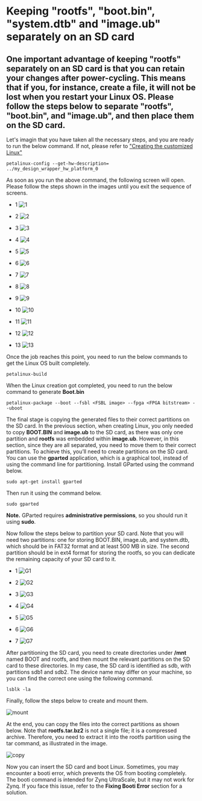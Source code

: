 # Keeping "rootfs", "boot.bin", "system.dtb" and "image.ub" separately on an SD card

## One important advantage of keeping "rootfs" separately on an SD card is that you can retain your changes after power-cycling. This means that if you, for instance, create a file, it will not be lost when you restart your Linux OS. Please follow the steps below to separate "rootfs", "boot.bin", and "image.ub", and then place them on the SD card.

Let's imagin that you have taken all the necessary steps, and you are ready to run the below command. If not, please refer to ["Creating the customized Linux"](https://github.com/Saeed1362/ZYNQ-Linux/blob/main/README.md)

```
petalinux-config --get-hw-description= ../my_design_wrapper_hw_platform_0
```

As soon as you run the above command, the following screen will open. Please follow the steps shown in the images until you exit the sequence of screens.


- 1 ![1](https://github.com/Saeed1362/ZYNQ-Linux/blob/main/images/Linux_setA1.jpg)


- 2 ![2](https://github.com/Saeed1362/ZYNQ-Linux/blob/main/images/Linux_setA2.jpg)


- 3 ![3](https://github.com/Saeed1362/ZYNQ-Linux/blob/main/images/Linux_setA3.jpg)


- 4 ![4](https://github.com/Saeed1362/ZYNQ-Linux/blob/main/images/Linux_set1.jpg)


- 5 ![5](https://github.com/Saeed1362/ZYNQ-Linux/blob/main/images/Linux_set2.jpg)


- 6 ![6](https://github.com/Saeed1362/ZYNQ-Linux/blob/main/images/Linux_set3.jpg)


- 7 ![7](https://github.com/Saeed1362/ZYNQ-Linux/blob/main/images/Linux_set4.jpg)


- 8 ![8](https://github.com/Saeed1362/ZYNQ-Linux/blob/main/images/Linux_set5.jpg)


- 9 ![9](https://github.com/Saeed1362/ZYNQ-Linux/blob/main/images/Linux_set6.jpg)


- 10 ![10](https://github.com/Saeed1362/ZYNQ-Linux/blob/main/images/Linux_set7.jpg)


- 11 ![11](https://github.com/Saeed1362/ZYNQ-Linux/blob/main/images/Linux_set8.jpg)


- 12 ![12](https://github.com/Saeed1362/ZYNQ-Linux/blob/main/images/Linux_set9.jpg)


- 13 ![13](https://github.com/Saeed1362/ZYNQ-Linux/blob/main/images/Linux_set10.jpg)

Once the job reaches this point, you need to run the below commands to get the Linux OS built completely.

```
petalinux-build
```

When the Linux creation got completed, you need to run the below command to generate **Boot.bin**
```
petalinux-package --boot --fsbl <FSBL image> --fpga <FPGA bitstream> --uboot
```

The final stage is copying the generated files to their correct partitions on the SD card. In the previous section, when creating Linux, you only needed to copy **BOOT.BIN** and **image.ub** to the SD card, as there was only one partition and **rootfs** was embedded within **image.ub**. However, in this section, since they are all separated, you need to move them to their correct partitions. To achieve this, you’ll need to create partitions on the SD card. You can use the **gparted** application, which is a graphical tool, instead of using the command line for partitioning.
Install GParted using the command below.

```
sudo apt-get install gparted
```

Then run it using the command below.

```
sudo gparted
```
**Note.** GParted requires **administrative permissions**, so you should run it using **sudo**.

Now follow the steps below to partition your SD card. Note that you will need two partitions: one for storing BOOT.BIN, image.ub, and system.dtb, which should be in FAT32 format and at least 500 MB in size. The second partition should be in ext4 format for storing the rootfs, so you can dedicate the remaining capacity of your SD card to it.


- 1 ![G1](https://github.com/Saeed1362/ZYNQ-Linux/blob/main/images/Linux_setA6.jpg)


- 2 ![G2](https://github.com/Saeed1362/ZYNQ-Linux/blob/main/images/Linux_setA7.jpg)


- 3 ![G3](https://github.com/Saeed1362/ZYNQ-Linux/blob/main/images/Linux_setA8.jpg)


- 4 ![G4](https://github.com/Saeed1362/ZYNQ-Linux/blob/main/images/Linux_setA9.jpg)


- 5 ![G5](https://github.com/Saeed1362/ZYNQ-Linux/blob/main/images/Linux_setA10.jpg)


- 6 ![G6](https://github.com/Saeed1362/ZYNQ-Linux/blob/main/images/Linux_setA11.jpg)


- 7 ![G7](https://github.com/Saeed1362/ZYNQ-Linux/blob/main/images/Linux_setA12.jpg)

After partitioning the SD card, you need to create directories under **/mnt** named BOOT and rootfs, and then mount the relevant partitions on the SD card to these directories. In my case, the SD card is identified as sdb, with partitions sdb1 and sdb2. The device name may differ on your machine, so you can find the correct one using the following command.

```
lsblk -la
```
Finally, follow the steps below to create and mount them.

![mount](https://github.com/Saeed1362/ZYNQ-Linux/blob/main/images/Linux_setA13.jpg)

At the end, you can copy the files into the correct partitions as shown below. Note that **rootfs.tar.bz2** is not a single file; it is a compressed archive. Therefore, you need to extract it into the rootfs partition using the tar command, as illustrated in the image.

![copy](https://github.com/Saeed1362/ZYNQ-Linux/blob/main/images/Linux_setA14.jpg)

Now you can insert the SD card and boot Linux. Sometimes, you may encounter a booti error, which prevents the OS from booting completely. The booti command is intended for Zynq UltraScale, but it may not work for Zynq. If you face this issue, refer to the **Fixing Booti Error** section for a solution.

